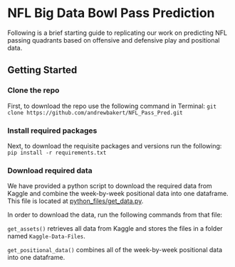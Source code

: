 # NFL Big Data Bowl Pass Prediction

Following is a brief starting guide to replicating our work on predicting NFL passing quadrants based on offensive and defensive play and positional data. 

## Getting Started

### Clone the repo
First, to download the repo use the following command in Terminal: `git clone https://github.com/andrewbakert/NFL_Pass_Pred.git`

### Install required packages
Next, to download the requisite packages and versions run the following: `pip install -r requirements.txt`

### Download required data
We have provided a python script to download the required data from Kaggle and combine the week-by-week positional data into one dataframe. This file is located at [python_files/get_data.py](python_files/get_data.py).

In order to download the data, run the following commands from that file:

`get_assets()` retrieves all data from Kaggle and stores the files in a folder named `Kaggle-Data-Files`.

`get_positional_data()` combines all of the week-by-week positional data into one dataframe.

